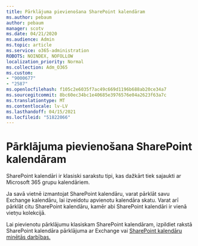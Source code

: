 ```yaml
---
title: Pārklājuma pievienošana SharePoint kalendāram
ms.author: pebaum
author: pebaum
manager: scotv
ms.date: 04/21/2020
ms.audience: Admin
ms.topic: article
ms.service: o365-administration
ROBOTS: NOINDEX, NOFOLLOW
localization_priority: Normal
ms.collection: Adm_O365
ms.custom:
- "9000677"
- "2587"
ms.openlocfilehash: f105c2e6035f7ac49c669d1196b688ab20ce34a7
ms.sourcegitcommit: 8bc60ec34bc1e40685e3976576e04a2623f63a7c
ms.translationtype: MT
ms.contentlocale: lv-LV
ms.lasthandoff: 04/15/2021
ms.locfileid: "51822066"
---
```

# <a name="adding-an-overlay-to-a-sharepoint-calendar"></a>Pārklājuma pievienošana SharePoint kalendāram

SharePoint kalendāri ir klasiski sarakstu tipi, kas dažkārt tiek sajaukti ar Microsoft 365 grupu kalendāriem.
 
Ja savā vietnē izmantojat SharePoint kalendāru, varat pārklāt savu Exchange kalendāru, lai izveidotu apvienotu kalendāra skatu. Varat arī pārklāt citu SharePoint kalendāru, kamēr abi SharePoint kalendāri ir vienā vietņu kolekcijā.
 
Lai pievienotu pārklājumu klasiskam SharePoint kalendāram, izpildiet rakstā SharePoint kalendāra pārklājuma ar Exchange vai [SharePoint kalendāru minētās darbības.](https://support.office.com/article/Overlay-a-SharePoint-calendar-with-a-calendar-from-Exchange-or-SharePoint-4CAEBE59-3994-4A94-9322-B31ABB8A5E9A)
